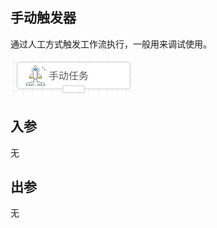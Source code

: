 ## 手动触发器

通过人工方式触发工作流执行，一般用来调试使用。

<img src="./img/trigger_start.png" alt="image-20240921174002059" style="zoom:50%;" />

## 入参

无



## 出参

无